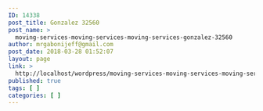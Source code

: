 ```yaml
---
ID: 14338
post_title: Gonzalez 32560
post_name: >
  moving-services-moving-services-moving-services-gonzalez-32560
author: mrgabonijeff@gmail.com
post_date: 2018-03-28 01:52:07
layout: page
link: >
  http://localhost/wordpress/moving-services-moving-services-moving-services-gonzalez-32560/
published: true
tags: [ ]
categories: [ ]
---
```

